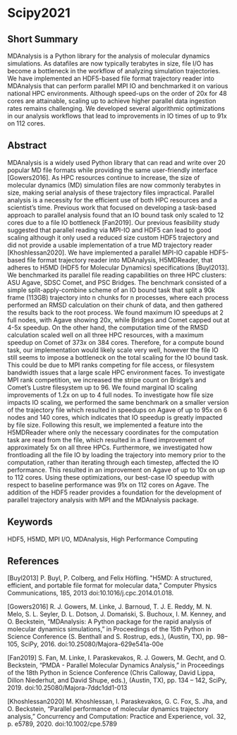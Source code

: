 # Scipy2021


Short Summary
-------------

MDAnalysis is a Python library for the analysis of molecular dynamics simulations. As datafiles are now typically terabytes in size, file I/O has become a bottleneck in the workflow of analyzing simulation trajectories. We have implemented an HDF5-based file format trajectory reader into MDAnalysis that can perform parallel MPI IO and benchmarked it on various national HPC environments. Although speed-ups on the order of 20x for 48 cores are attainable, scaling up to achieve higher parallel data ingestion rates remains challenging. We developed several algorithmic optimizations in our analysis workflows that lead to improvements in IO times of up to 91x on 112 cores.


Abstract
--------

MDAnalysis is a widely used Python library that can read and write over 20 popular MD file formats while providing the same user-friendly interface [Gowers2016]. As HPC resources continue to increase, the size of molecular dynamics (MD) simulation files are now commonly terabytes in size, making serial analysis of these trajectory files impractical. Parallel analysis is a necessity for the efficient use of both HPC resources and a scientist’s time. Previous work that focused on developing a task-based approach to parallel analysis found that an IO bound task only scaled to 12 cores due to a file IO bottleneck [Fan2019]. Our previous feasibility study suggested that parallel reading via MPI-IO and HDF5 can lead to good scaling although it only used a reduced size custom HDF5 trajectory and did not provide a usable implementation of a true MD trajectory reader [Khoshlessan2020]. We have implemented a parallel MPI-IO capable HDF5-based file format trajectory reader into MDAnalysis, H5MDReader, that adheres to H5MD (HDF5 for Molecular Dynamics) specifications [Buyl2013]. We benchmarked its parallel file reading capabilities on three HPC clusters: ASU Agave, SDSC Comet, and PSC Bridges. The benchmark consisted of a simple split-apply-combine scheme of an IO bound task that split a 90k frame (113GB) trajectory into n chunks for n processes, where each process performed an RMSD calculation on their chunk of data, and then gathered the results back to the root process. We found maximum IO speedups at 2 full nodes, with Agave showing 20x, while Bridges and Comet capped out at 4-5x speedup. On the other hand, the computation time of the RMSD calculation scaled well on all three HPC resources, with a maximum speedup on Comet of 373x on 384 cores. Therefore, for a compute bound task, our implementation would likely scale very well, however the file IO still seems to impose a bottleneck on the total scaling for the IO bound task. This could be due to MPI ranks competing for file access, or filesystem bandwidth issues that a large scale HPC environment faces. To investigate MPI rank competition, we increased the stripe count on Bridge’s and Comet’s Lustre filesystem up to 96. We found marginal IO scaling improvements of 1.2x on up to 4 full nodes. To investigate how file size impacts IO scaling, we performed the same benchmark on a smaller version of the trajectory file which resulted in speedups on Agave of up to 95x on 6 nodes and 140 cores, which indicates that IO speedup is greatly impacted by file size. Following this result, we implemented a feature into the H5MDReader where only the necessary coordinates for the computation task are read from the file, which resulted in a fixed improvement of approximately 5x on all three HPCs. Furthermore, we investigated how frontloading all the file IO by loading the trajectory into memory prior to the computation, rather than iterating through each timestep, affected the IO performance. This resulted in an improvement on Agave of up to 10x on up to 112 cores. Using these optimizations, our best-case IO speedup with respect to baseline performance was 91x on 112 cores on Agave.  The addition of the HDF5 reader provides a foundation for the development of parallel trajectory analysis with MPI and the MDAnalysis package.


Keywords
--------
HDF5, H5MD, MPI I/O, MDAnalysis, High Performance Computing


References
----------

[Buyl2013] P. Buyl, P. Colberg, and Felix Höfling. "H5MD: A structured, efficient, and portable file format for molecular data," Computer Physics Communications, 185, 2013 doi:10.1016/j.cpc.2014.01.018.

[Gowers2016] R. J. Gowers, M. Linke, J. Barnoud, T. J. E. Reddy, M. N. Melo, S. L. Seyler, D. L. Dotson, J. Domański, S. Buchoux, I. M. Kenney, and O. Beckstein, “MDAnalysis: A Python package for the rapid analysis of molecular dynamics simulations,” in Proceedings of the 15th Python in Science Conference (S. Benthall and S. Rostrup, eds.), (Austin, TX), pp. 98–105, SciPy, 2016. doi:10.25080/Majora-629e541a-00e

[Fan2019] S. Fan, M. Linke, I. Paraskevakos, R. J. Gowers, M. Gecht, and O. Beckstein, “PMDA - Parallel Molecular Dynamics Analysis,” in Proceedings of the 18th Python in Science Conference (Chris Calloway, David Lippa, Dillon Niederhut, and David Shupe, eds.), (Austin, TX), pp. 134 – 142, SciPy, 2019. doi:10.25080/Majora-7ddc1dd1-013

[Khoshlessan2020] M. Khoshlessan, I. Paraskevakos, G. C. Fox, S. Jha, and O. Beckstein, “Parallel performance of molecular dynamics trajectory analysis,” Concurrency and Computation: Practice and Experience, vol. 32, p. e5789, 2020. doi:10.1002/cpe.5789

